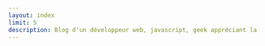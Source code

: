 ```yaml
---
layout: index
limit: 5
description: Blog d'un développeur web, javascript, geek appréciant la bonne cuisine. Auteur de Web Log Today générateur de blog statique en ruby.
---
```

